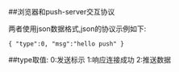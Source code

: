 ##浏览器和push-server交互协议

两者使用json数据格式,json的协议示例如下:

`
{
    "type":0,
    "msg":"hello push"
}
`

##type取值:
    0:发送标示
    1:响应连接成功
    2:推送数据




